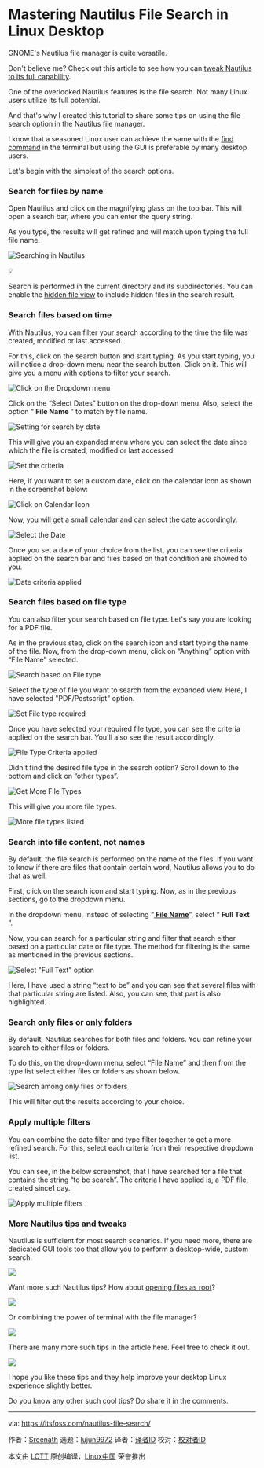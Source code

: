 [#]: subject: "Mastering Nautilus File Search in Linux Desktop"
[#]: via: "https://itsfoss.com/nautilus-file-search/"
[#]: author: "Sreenath https://itsfoss.com/author/sreenath/"
[#]: collector: "lujun9972"
[#]: translator: "geekpi"
[#]: reviewer: " "
[#]: publisher: " "
[#]: url: " "

Mastering Nautilus File Search in Linux Desktop
======

GNOME's Nautilus file manager is quite versatile.

Don't believe me? Check out this article to see how you can [tweak Nautilus to its full capability][1].

One of the overlooked Nautilus features is the file search. Not many Linux users utilize its full potential.

And that's why I created this tutorial to share some tips on using the file search option in the Nautilus file manager.

I know that a seasoned Linux user can achieve the same with the [find command][2] in the terminal but using the GUI is preferable by many desktop users.

Let's begin with the simplest of the search options.

### Search for files by name

Open Nautilus and click on the magnifying glass on the top bar. This will open a search bar, where you can enter the query string.

As you type, the results will get refined and will match upon typing the full file name.

![Searching in Nautilus][3]

💡

Search is performed in the current directory and its subdirectories. You can enable the [hidden file view][4] to include hidden files in the search result.

### Search files based on time

With Nautilus, you can filter your search according to the time the file was created, modified or last accessed.

For this, click on the search button and start typing. As you start typing, you will notice a drop-down menu near the search button. Click on it. This will give you a menu with options to filter your search.

![Click on the Dropdown menu][5]

Click on the “Select Dates” button on the drop-down menu. Also, select the option “ **File Name** ” to match by file name.

![Setting for search by date][6]

This will give you an expanded menu where you can select the date since which the file is created, modified or last accessed.

![Set the criteria][7]

Here, if you want to set a custom date, click on the calendar icon as shown in the screenshot below:

![Click on Calendar Icon][8]

Now, you will get a small calendar and can select the date accordingly.

![Select the Date][9]

Once you set a date of your choice from the list, you can see the criteria applied on the search bar and files based on that condition are showed to you.

![Date criteria applied][10]

### Search files based on file type

You can also filter your search based on file type. Let's say you are looking for a PDF file.

As in the previous step, click on the search icon and start typing the name of the file. Now, from the drop-down menu, click on “Anything” option with “File Name” selected.

![Search based on File type][11]

Select the type of file you want to search from the expanded view. Here, I have selected "PDF/Postscript" option.

![Set File type required][12]

Once you have selected your required file type, you can see the criteria applied on the search bar. You'll also see the result accordingly.

![File Type Criteria applied][13]

Didn't find the desired file type in the search option? Scroll down to the bottom and click on “other types”.

![Get More File Types][14]

This will give you more file types.

![More file types listed][15]

### Search into file content, not names

By default, the file search is performed on the name of the files. If you want to know if there are files that contain certain word, Nautilus allows you to do that as well.

First, click on the search icon and start typing. Now, as in the previous sections, go to the dropdown menu.

In the dropdown menu, instead of selecting “[ **File Name**][2]”, select “ **Full Text** ”.

Now, you can search for a particular string and filter that search either based on a particular date or file type. The method for filtering is the same as mentioned in the previous sections.

![Select "Full Text" option][16]

Here, I have used a string “text to be” and you can see that several files with that particular string are listed. Also, you can see, that part is also highlighted.

### Search only files or only folders

By default, Nautilus searches for both files and folders. You can refine your search to either files or folders.

To do this, on the drop-down menu, select “File Name” and then from the type list select either files or folders as shown below.

![Search among only files or folders][17]

This will filter out the results according to your choice.

### Apply multiple filters

You can combine the date filter and type filter together to get a more refined search. For this, select each criteria from their respective dropdown list.

You can see, in the below screenshot, that I have searched for a file that contains the string “to be search”. The criteria I have applied is, a PDF file, created since1 day.

![Apply multiple filters][18]

### More Nautilus tips and tweaks

Nautilus is sufficient for most search scenarios. If you need more, there are dedicated GUI tools too that allow you to perform a desktop-wide, custom search.

![][19]

Want more such Nautilus tips? How about [opening files as root][20]?

![][19]

Or combining the power of terminal with the file manager?

![][19]

There are many more such tips in the article here. Feel free to check it out.

![][19]

I hope you like these tips and they help improve your desktop Linux experience slightly better.

Do you know any other such cool tips? Do share it in the comments.

--------------------------------------------------------------------------------

via: https://itsfoss.com/nautilus-file-search/

作者：[Sreenath][a]
选题：[lujun9972][b]
译者：[译者ID](https://github.com/译者ID)
校对：[校对者ID](https://github.com/校对者ID)

本文由 [LCTT](https://github.com/LCTT/TranslateProject) 原创编译，[Linux中国](https://linux.cn/) 荣誉推出

[a]: https://itsfoss.com/author/sreenath/
[b]: https://github.com/lujun9972
[1]: https://itsfoss.com/nautilus-tips-tweaks/
[2]: https://linuxhandbook.com/find-command-examples/?ref=itsfoss.com
[3]: https://itsfoss.com/content/images/2023/08/Click-on-the-search-button-and-start-typing.png
[4]: https://itsfoss.com/show-hidden-files-linux/
[5]: https://itsfoss.com/content/images/2023/08/Access-more-search-options.png
[6]: https://itsfoss.com/content/images/2023/08/click-on-time-option-to-get-expanded-list.png
[7]: https://itsfoss.com/content/images/2023/08/Search-according-to-date-and-time.png
[8]: https://itsfoss.com/content/images/2023/08/click-on-calendar-icon.png
[9]: https://itsfoss.com/content/images/2023/08/select-date-from-calendar.png
[10]: https://itsfoss.com/content/images/2023/08/Showing-search-criterea-date-on-search-result.png
[11]: https://itsfoss.com/content/images/2023/08/click-on-type-option-to-get-expanded.png
[12]: https://itsfoss.com/content/images/2023/08/Search-based-on-file-type-like-pdf.png
[13]: https://itsfoss.com/content/images/2023/08/showing-search-criteria-type-on-search-result.png
[14]: https://itsfoss.com/content/images/2023/08/click-on-other-type.png
[15]: https://itsfoss.com/content/images/2023/08/complete-list-of-types.png
[16]: https://itsfoss.com/content/images/2023/08/Search-inside-the-file.png
[17]: https://itsfoss.com/content/images/2023/08/search-for-only-folders-or-only-files.png
[18]: https://itsfoss.com/content/images/2023/08/applied-multiple-criteria.png
[19]: https://itsfoss.com/content/images/size/w256h256/2022/12/android-chrome-192x192.png
[20]: https://itsfoss.com/open-nautilus-as-administrator/
